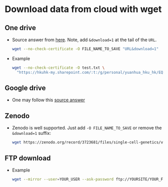 # Download data from cloud with wget

## One drive
* Source answer from [here](https://unix.stackexchange.com/a/344721). Note, add `&download=1` at the tail of the `URL`.
  ```bash
  wget --no-check-certificate -O FILE_NAME_TO_SAVE "URL&download=1"
  ```

* Example
  ```bash
  wget --no-check-certificate -O test.txt \
    "https://hkuhk-my.sharepoint.com/:t:/g/personal/yuanhua_hku_hk/EQ7DRpMHFgJGpIucV4toyrQBbAJ1d0EYgm2_ySM4oBqkOg?e=jCTDxG&download=1"
  ```
  
## Google drive
* One may follow this [source answer](https://medium.com/@acpanjan/download-google-drive-files-using-wget-3c2c025a8b99)

## Zenodo
* Zenodo is well supported. Just add `-O FILE_NAME_TO_SAVE` or remove the `&download=1` suffix:

  ```bash
  wget https://zenodo.org/record/3723681/files/single-cell-genetics/vireo-v0.2.3.zip
  ```

## FTP download
* Example
  ```bash
  wget --mirror --user=YOUR_USER --ask-password ftp://YOURSITE/YOUR_FOLDER[*]
  ```
